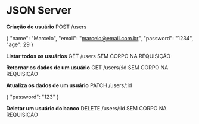 # JSON Server

**Criação de usuário**
POST /users

{
"name": "Marcelo",
"email": "marcelo@email.com.br",
"password": "1234",
"age": 29
}

**Listar todos os usuários**
GET /users
SEM CORPO NA REQUISIÇÃO

**Retornar os dados de um usuário**
GET /users/:id
SEM CORPO NA REQUISIÇÃO

**Atualiza os dados de um usuário**
PATCH /users/:id

{
"password": "123"
}

**Deletar um usuário do banco**
DELETE /users/:id
SEM CORPO NA REQUISIÇÃO
